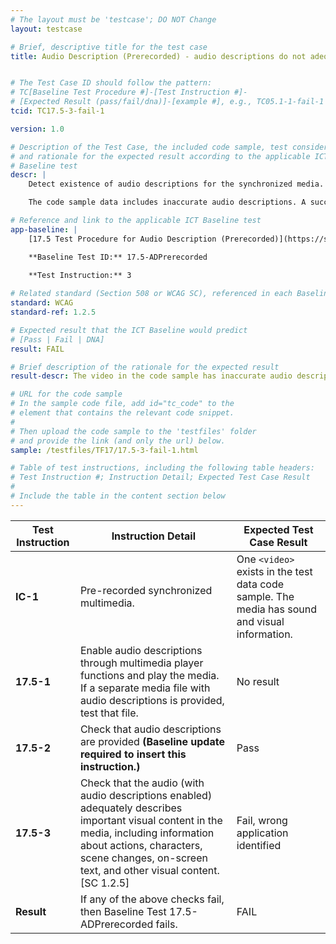```yaml
---
# The layout must be 'testcase'; DO NOT Change
layout: testcase

# Brief, descriptive title for the test case
title: Audio Description (Prerecorded) - audio descriptions do not adequately describe important visual content


# The Test Case ID should follow the pattern: 
# TC[Baseline Test Procedure #]-[Test Instruction #]-
# [Expected Result (pass/fail/dna)]-[example #], e.g., TC05.1-1-fail-1
tcid: TC17.5-3-fail-1

version: 1.0

# Description of the Test Case, the included code sample, test considerations,
# and rationale for the expected result according to the applicable ICT
# Baseline test
descr: | 
    Detect existence of audio descriptions for the synchronized media.

    The code sample data includes inaccurate audio descriptions. A successful test should identify a fail for Baseline 17.5-ADPrerecorded.

# Reference and link to the applicable ICT Baseline test
app-baseline: | 
    [17.5 Test Procedure for Audio Description (Prerecorded)](https://section508coordinators.github.io/ICTTestingBaseline/17SyncMedia.html#174-test-procedure-for-audio-description)

    **Baseline Test ID:** 17.5-ADPrerecorded
    
    **Test Instruction:** 3

# Related standard (Section 508 or WCAG SC), referenced in each Baseline procedure/step
standard: WCAG
standard-ref: 1.2.5

# Expected result that the ICT Baseline would predict
# [Pass | Fail | DNA]
result: FAIL

# Brief description of the rationale for the expected result
result-descr: The video in the code sample has inaccurate audio description.

# URL for the code sample
# In the sample code file, add id="tc_code" to the 
# element that contains the relevant code snippet.
#
# Then upload the code sample to the 'testfiles' folder 
# and provide the link (and only the url) below.
sample: /testfiles/TF17/17.5-3-fail-1.html

# Table of test instructions, including the following table headers: 
# Test Instruction #; Instruction Detail; Expected Test Case Result
#
# Include the table in the content section below
---
```

| Test Instruction | Instruction Detail | Expected Test Case Result |
|------------------|--------------------|---------------------------|
| **IC-1** | Pre-recorded synchronized multimedia. | One `<video>` exists in the test data code sample. The media has sound and visual information. |
| **17.5-1** | Enable audio descriptions through multimedia player functions and play the media. If a separate media file with audio descriptions is provided, test that file. | No result |
| **17.5-2** | Check that audio descriptions are provided **(Baseline update required to insert this instruction.)** | Pass |
| **17.5-3** | Check that the audio (with audio descriptions enabled) adequately describes important visual content in the media, including information about actions, characters, scene changes, on-screen text, and other visual content. [SC 1.2.5] | Fail, wrong application identified |
| **Result** | If any of the above checks fail, then Baseline Test 17.5-ADPrerecorded fails. | FAIL |
